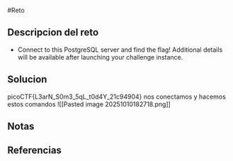 #Reto 
## Descripcion del reto
- Connect to this PostgreSQL server and find the flag! Additional details will be available after launching your challenge instance.
## Solucion
picoCTF{L3arN_S0m3_5qL_t0d4Y_21c94904}
nos conectamos y hacemos estos comandos
![[Pasted image 20251010182718.png]]

## Notas

## Referencias

